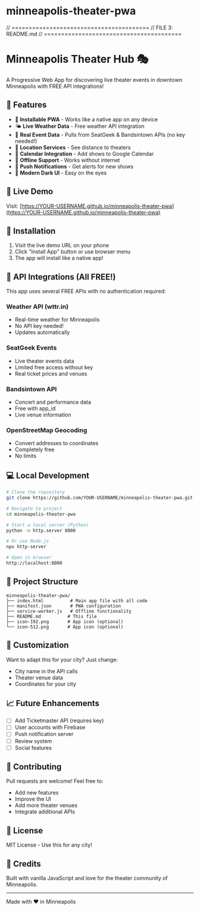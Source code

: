 # minneapolis-theater-pwa
// ========================================
// FILE 3: README.md
// ========================================
# Minneapolis Theater Hub 🎭

A Progressive Web App for discovering live theater events in downtown Minneapolis with FREE API integrations!

## 🌟 Features

- 📱 **Installable PWA** - Works like a native app on any device
- 🌤️ **Live Weather Data** - Free weather API integration
- 🎫 **Real Event Data** - Pulls from SeatGeek & Bandsintown APIs (no key needed!)
- 📍 **Location Services** - See distance to theaters
- 📅 **Calendar Integration** - Add shows to Google Calendar
- 💾 **Offline Support** - Works without internet
- 🔔 **Push Notifications** - Get alerts for new shows
- 🌙 **Modern Dark UI** - Easy on the eyes

## 🚀 Live Demo

Visit: [https://YOUR-USERNAME.github.io/minneapolis-theater-pwa](https://YOUR-USERNAME.github.io/minneapolis-theater-pwa)

## 📱 Installation

1. Visit the live demo URL on your phone
2. Click "Install App" button or use browser menu
3. The app will install like a native app!

## 🔌 API Integrations (All FREE!)

This app uses several FREE APIs with no authentication required:

### Weather API (wttr.in)
- Real-time weather for Minneapolis
- No API key needed!
- Updates automatically

### SeatGeek Events
- Live theater events data
- Limited free access without key
- Real ticket prices and venues

### Bandsintown API
- Concert and performance data
- Free with app_id
- Live venue information

### OpenStreetMap Geocoding
- Convert addresses to coordinates
- Completely free
- No limits

## 💻 Local Development

```bash
# Clone the repository
git clone https://github.com/YOUR-USERNAME/minneapolis-theater-pwa.git

# Navigate to project
cd minneapolis-theater-pwa

# Start a local server (Python)
python -m http.server 8000

# Or use Node.js
npx http-server

# Open in browser
http://localhost:8000
```

## 📁 Project Structure

```
minneapolis-theater-pwa/
├── index.html          # Main app file with all code
├── manifest.json       # PWA configuration
├── service-worker.js   # Offline functionality
├── README.md          # This file
├── icon-192.png       # App icon (optional)
└── icon-512.png       # App icon (optional)
```

## 🎨 Customization

Want to adapt this for your city? Just change:
- City name in the API calls
- Theater venue data
- Coordinates for your city

## 📈 Future Enhancements

- [ ] Add Ticketmaster API (requires key)
- [ ] User accounts with Firebase
- [ ] Push notification server
- [ ] Review system
- [ ] Social features

## 🤝 Contributing

Pull requests are welcome! Feel free to:
- Add new features
- Improve the UI
- Add more theater venues
- Integrate additional APIs

## 📜 License

MIT License - Use this for any city!

## 🙏 Credits

Built with vanilla JavaScript and love for the theater community of Minneapolis.

---
Made with ❤️ in Minneapolis
